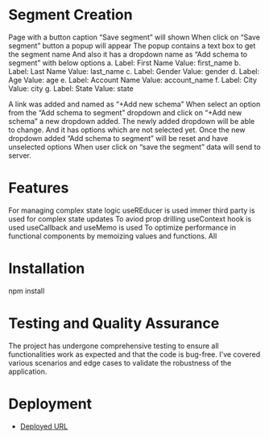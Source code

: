 # Segment Creation

Page with a button caption “Save segment” will shown
When click on “Save segment” button a popup will appear
The popup contains a text box to get the segment name
And also it has a dropdown name as “Add schema to segment” with
below options
a. Label: First Name Value: first_name
b. Label: Last Name Value: last_name
c. Label: Gender Value: gender
d. Label: Age Value: age
e. Label: Account Name Value: account_name
f. Label: City Value: city
g. Label: State Value: state

A link was added and named as “+Add new schema”
When select an option from the “Add schema to segment” dropdown and click on “+Add new schema” a new dropdown added.
The newly added dropdown will be able to change. And it has options which are not selected yet.
Once the new dropdown added “Add schema to segment” will be reset and have unselected options
When user click on “save the segment” data will send to server.

# Features

 For managing complex state logic useREducer is used
 immer third party is used for complex state updates
 To aviod prop drilling useContext hook is used
 useCallback and useMemo is used To optimize performance in functional components by memoizing values and functions.
 All 

 # Installation
 npm install
 
 # Testing and Quality Assurance
 The project has undergone comprehensive testing to ensure all functionalities work as expected and that the code is bug-free.
 I've covered various scenarios and edge cases to validate the robustness of the application.

 # Deployment
- [Deployed URL](https://addschema.netlify.app/) 
